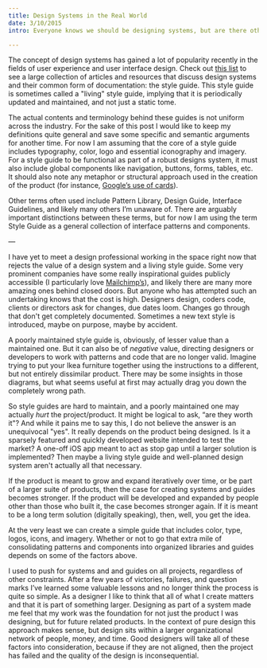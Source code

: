 ```yaml
---
title: Design Systems in the Real World  
date: 3/10/2015  
intro: Everyone knows we should be designing systems, but are there other considerations before committing to this approach?

---
```


The concept of design systems has gained a lot of popularity recently in the fields of user experience and user interface design. Check out [this list](http://styleguides.io/) to see a large collection of articles and resources that discuss design systems and their common form of documentation: the style guide. This style guide is sometimes called a "living" style guide, implying that it is periodically updated and maintained, and not just a static tome. 

The actual contents and terminology behind these guides is not uniform across the industry. For the sake of this post I would like to keep my definitions quite general and save some specific and semantic arguments for another time. For now I am assuming that the core of a style guide includes typography, color, logo and essential iconography and imagery. For a style guide to be functional as part of a robust designs system, it must also include global components like navigation, buttons, forms, tables, etc. It should also note any metaphor or structural approach used in the creation of the product (for instance, [Google’s use of cards](https://www.google.com/design/spec/material-design/introduction.html#introduction-principles)). 

Other terms often used include Pattern Library, Design Guide, Interface Guidelines, and likely many others I’m unaware of. There are arguably important distinctions between these terms, but for now I am using the term Style Guide as a general collection of interface patterns and components. 

—

I have yet to meet a design professional working in the space right now that rejects the value of a design system and a living style guide. Some very prominent companies have some really inspirational guides publicly accessible (I particularly love [Mailchimp’s](http://ux.mailchimp.com/patterns/about)), and likely there are many more amazing ones behind closed doors. But anyone who has attempted such an undertaking knows that the cost is high. Designers design, coders code, clients or directors ask for changes, due dates loom. Changes go through that don't get completely documented. Sometimes a new text style is introduced, maybe on purpose, maybe by accident.

A poorly maintained style guide is, obviously, of lesser value than a maintained one. But it can also be of _negative_ value, directing designers or developers to work with patterns and code that are no longer valid. Imagine trying to put your Ikea furniture together using the instructions to a different, but not entirely dissimilar product. There may be some insights in those diagrams, but what seems useful at first may actually drag you down the completely wrong path.

So style guides are hard to maintain, and a poorly maintained one may actually _hurt_ the project/product. It might be logical to ask, “are they worth it"? And while it pains me to say this, I do not believe the answer is an unequivocal "yes". It really depends on the product being designed. Is it a sparsely featured and quickly developed website intended to test the market? A one-off iOS app meant to act as stop gap until a larger solution is implemented? Then maybe a living style guide and well-planned design system aren't actually all that necessary.

If the product is meant to grow and expand iteratively over time, or be part of a larger suite of products, then the case for creating systems and guides becomes stronger. If the product will be developed and expanded by people other than those who built it, the case becomes stronger again. If it is meant to be a long term solution (digitally speaking), then, well, you get the idea.

At the very least we can create a simple guide that includes color, type, logos, icons, and imagery. Whether or not to go that extra mile of consolidating patterns and components into organized libraries and guides depends on some of the factors above. 

I used to push for systems and and guides on all projects, regardless of other constraints. After a few years of victories, failures, and question marks I’ve learned some valuable lessons and no longer think the process is quite so simple. As a designer I like to think that all of what I create matters and that it is part of something larger. Designing as part of a system made me feel that my work was the foundation for not just the product I was designing, but for future related products. In the context of pure design this approach makes sense, but design sits within a larger organizational network of people, money, and time. Good designers will take all of these factors into consideration, because if they are not aligned, then the project has failed and the quality of the design is inconsequential. 